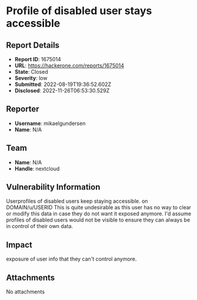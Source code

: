 # Profile of disabled user stays accessible

## Report Details
- **Report ID**: 1675014
- **URL**: https://hackerone.com/reports/1675014
- **State**: Closed
- **Severity**: low
- **Submitted**: 2022-08-19T19:36:52.602Z
- **Disclosed**: 2022-11-26T06:53:30.529Z

## Reporter
- **Username**: mikaelgundersen
- **Name**: N/A

## Team
- **Name**: N/A
- **Handle**: nextcloud

## Vulnerability Information
Userprofiles of disabled users keep staying accessible. on DOMAIN/u/USERID
This is quite undesirable as this user has no way to clear or modify this data in case they do not want it exposed anymore.
I'd assume profiles of disabled users would not be visible to ensure they can always be in control of their own data.

## Impact

exposure of user info that they can't control anymore.

## Attachments
No attachments
